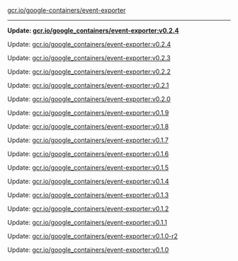 [gcr.io/google-containers/event-exporter](https://hub.docker.com/r/cruse/event-exporter/tags/) 

----
**Update: [gcr.io/google_containers/event-exporter:v0.2.4](https://hub.docker.com/r/cruse/event-exporter/tags/)**

Update: [gcr.io/google_containers/event-exporter:v0.2.4](https://hub.docker.com/r/cruse/event-exporter/tags/)

Update: [gcr.io/google_containers/event-exporter:v0.2.3](https://hub.docker.com/r/cruse/event-exporter/tags/)

Update: [gcr.io/google_containers/event-exporter:v0.2.2](https://hub.docker.com/r/cruse/event-exporter/tags/)

Update: [gcr.io/google_containers/event-exporter:v0.2.1](https://hub.docker.com/r/cruse/event-exporter/tags/)

Update: [gcr.io/google_containers/event-exporter:v0.2.0](https://hub.docker.com/r/cruse/event-exporter/tags/)

Update: [gcr.io/google_containers/event-exporter:v0.1.9](https://hub.docker.com/r/cruse/event-exporter/tags/)

Update: [gcr.io/google_containers/event-exporter:v0.1.8](https://hub.docker.com/r/cruse/event-exporter/tags/)

Update: [gcr.io/google_containers/event-exporter:v0.1.7](https://hub.docker.com/r/cruse/event-exporter/tags/)

Update: [gcr.io/google_containers/event-exporter:v0.1.6](https://hub.docker.com/r/cruse/event-exporter/tags/)

Update: [gcr.io/google_containers/event-exporter:v0.1.5](https://hub.docker.com/r/cruse/event-exporter/tags/)

Update: [gcr.io/google_containers/event-exporter:v0.1.4](https://hub.docker.com/r/cruse/event-exporter/tags/)

Update: [gcr.io/google_containers/event-exporter:v0.1.3](https://hub.docker.com/r/cruse/event-exporter/tags/)

Update: [gcr.io/google_containers/event-exporter:v0.1.2](https://hub.docker.com/r/cruse/event-exporter/tags/)

Update: [gcr.io/google_containers/event-exporter:v0.1.1](https://hub.docker.com/r/cruse/event-exporter/tags/)

Update: [gcr.io/google_containers/event-exporter:v0.1.0-r2](https://hub.docker.com/r/cruse/event-exporter/tags/)

Update: [gcr.io/google_containers/event-exporter:v0.1.0](https://hub.docker.com/r/cruse/event-exporter/tags/)

